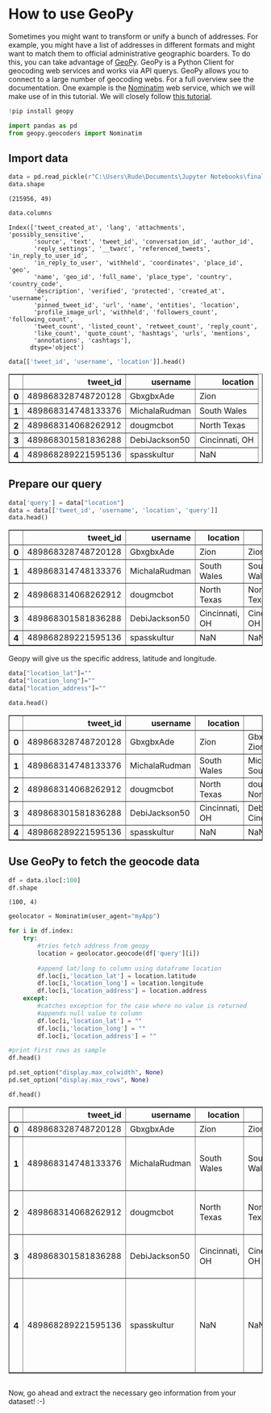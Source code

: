 # How to use GeoPy

Sometimes you might want to transform or unify a bunch of addresses. For example, you might have a list of addresses in different formats and might want to match them to official administrative geographic boarders. To do this, you can take advantage of [GeoPy](https://geopy.readthedocs.io/en/stable/). GeoPy is a Python Client for geocoding web services and works via API querys. GeoPy allows you to connect to a large number of geocoding webs. For a full overview see the documentation. One example is the [Nominatim](https://nominatim.org/) web service, which we will make use of in this tutorial. We will closely follow [this tutorial](https://www.youtube.com/watch?v=gJMHbW3MK2w). 


```python
!pip install geopy
```


```python
import pandas as pd
from geopy.geocoders import Nominatim
```

## Import data 


```python
data = pd.read_pickle(r"C:\Users\Rude\Documents\Jupyter Notebooks\finaltweets_2014_P1_M7.pkl")
data.shape
```




    (215956, 49)




```python
data.columns
```




    Index(['tweet_created_at', 'lang', 'attachments', 'possibly_sensitive',
           'source', 'text', 'tweet_id', 'conversation_id', 'author_id',
           'reply_settings', '__twarc', 'referenced_tweets', 'in_reply_to_user_id',
           'in_reply_to_user', 'withheld', 'coordinates', 'place_id', 'geo',
           'name', 'geo_id', 'full_name', 'place_type', 'country', 'country_code',
           'description', 'verified', 'protected', 'created_at', 'username',
           'pinned_tweet_id', 'url', 'name', 'entities', 'location',
           'profile_image_url', 'withheld', 'followers_count', 'following_count',
           'tweet_count', 'listed_count', 'retweet_count', 'reply_count',
           'like_count', 'quote_count', 'hashtags', 'urls', 'mentions',
           'annotations', 'cashtags'],
          dtype='object')




```python
data[['tweet_id', 'username', 'location']].head()
```




<div>
<style scoped>
    .dataframe tbody tr th:only-of-type {
        vertical-align: middle;
    }

    .dataframe tbody tr th {
        vertical-align: top;
    }

    .dataframe thead th {
        text-align: right;
    }
</style>
<table border="1" class="dataframe">
  <thead>
    <tr style="text-align: right;">
      <th></th>
      <th>tweet_id</th>
      <th>username</th>
      <th>location</th>
    </tr>
  </thead>
  <tbody>
    <tr>
      <th>0</th>
      <td>489868328748720128</td>
      <td>GbxgbxAde</td>
      <td>Zion</td>
    </tr>
    <tr>
      <th>1</th>
      <td>489868314748133376</td>
      <td>MichalaRudman</td>
      <td>South Wales</td>
    </tr>
    <tr>
      <th>2</th>
      <td>489868314068262912</td>
      <td>dougmcbot</td>
      <td>North Texas</td>
    </tr>
    <tr>
      <th>3</th>
      <td>489868301581836288</td>
      <td>DebiJackson50</td>
      <td>Cincinnati, OH</td>
    </tr>
    <tr>
      <th>4</th>
      <td>489868289221595136</td>
      <td>spasskultur</td>
      <td>NaN</td>
    </tr>
  </tbody>
</table>
</div>



## Prepare our query 


```python
data['query'] = data["location"]
data = data[['tweet_id', 'username', 'location', 'query']]
data.head()
```




<div>
<style scoped>
    .dataframe tbody tr th:only-of-type {
        vertical-align: middle;
    }

    .dataframe tbody tr th {
        vertical-align: top;
    }

    .dataframe thead th {
        text-align: right;
    }
</style>
<table border="1" class="dataframe">
  <thead>
    <tr style="text-align: right;">
      <th></th>
      <th>tweet_id</th>
      <th>username</th>
      <th>location</th>
      <th>query</th>
    </tr>
  </thead>
  <tbody>
    <tr>
      <th>0</th>
      <td>489868328748720128</td>
      <td>GbxgbxAde</td>
      <td>Zion</td>
      <td>Zion</td>
    </tr>
    <tr>
      <th>1</th>
      <td>489868314748133376</td>
      <td>MichalaRudman</td>
      <td>South Wales</td>
      <td>South Wales</td>
    </tr>
    <tr>
      <th>2</th>
      <td>489868314068262912</td>
      <td>dougmcbot</td>
      <td>North Texas</td>
      <td>North Texas</td>
    </tr>
    <tr>
      <th>3</th>
      <td>489868301581836288</td>
      <td>DebiJackson50</td>
      <td>Cincinnati, OH</td>
      <td>Cincinnati, OH</td>
    </tr>
    <tr>
      <th>4</th>
      <td>489868289221595136</td>
      <td>spasskultur</td>
      <td>NaN</td>
      <td>NaN</td>
    </tr>
  </tbody>
</table>
</div>



Geopy will give us the specific address, latitude and longitude. 


```python
data["location_lat"]=""
data["location_long"]=""
data["location_address"]=""
```


```python
data.head()
```




<div>
<style scoped>
    .dataframe tbody tr th:only-of-type {
        vertical-align: middle;
    }

    .dataframe tbody tr th {
        vertical-align: top;
    }

    .dataframe thead th {
        text-align: right;
    }
</style>
<table border="1" class="dataframe">
  <thead>
    <tr style="text-align: right;">
      <th></th>
      <th>tweet_id</th>
      <th>username</th>
      <th>location</th>
      <th>query</th>
      <th>location_lat</th>
      <th>location_long</th>
      <th>location_address</th>
    </tr>
  </thead>
  <tbody>
    <tr>
      <th>0</th>
      <td>489868328748720128</td>
      <td>GbxgbxAde</td>
      <td>Zion</td>
      <td>GbxgbxAde Zion</td>
      <td></td>
      <td></td>
      <td></td>
    </tr>
    <tr>
      <th>1</th>
      <td>489868314748133376</td>
      <td>MichalaRudman</td>
      <td>South Wales</td>
      <td>MichalaRudman South Wales</td>
      <td></td>
      <td></td>
      <td></td>
    </tr>
    <tr>
      <th>2</th>
      <td>489868314068262912</td>
      <td>dougmcbot</td>
      <td>North Texas</td>
      <td>dougmcbot North Texas</td>
      <td></td>
      <td></td>
      <td></td>
    </tr>
    <tr>
      <th>3</th>
      <td>489868301581836288</td>
      <td>DebiJackson50</td>
      <td>Cincinnati, OH</td>
      <td>DebiJackson50 Cincinnati, OH</td>
      <td></td>
      <td></td>
      <td></td>
    </tr>
    <tr>
      <th>4</th>
      <td>489868289221595136</td>
      <td>spasskultur</td>
      <td>NaN</td>
      <td>NaN</td>
      <td></td>
      <td></td>
      <td></td>
    </tr>
  </tbody>
</table>
</div>



## Use GeoPy to fetch the geocode data 


```python
df = data.iloc[:100]
df.shape
```




    (100, 4)




```python
geolocator = Nominatim(user_agent="myApp")

for i in df.index:
    try:
        #tries fetch address from geopy
        location = geolocator.geocode(df['query'][i])
        
        #append lat/long to column using dataframe location
        df.loc[i,'location_lat'] = location.latitude
        df.loc[i,'location_long'] = location.longitude
        df.loc[i,'location_address'] = location.address
    except:
        #catches exception for the case where no value is returned
        #appends null value to column
        df.loc[i,'location_lat'] = ""
        df.loc[i,'location_long'] = ""
        df.loc[i,'location_address'] = ""

#print first rows as sample
df.head()
```


```python
pd.set_option("display.max_colwidth", None)
pd.set_option("display.max_rows", None)
```


```python
df.head()
```




<div>
<style scoped>
    .dataframe tbody tr th:only-of-type {
        vertical-align: middle;
    }

    .dataframe tbody tr th {
        vertical-align: top;
    }

    .dataframe thead th {
        text-align: right;
    }
</style>
<table border="1" class="dataframe">
  <thead>
    <tr style="text-align: right;">
      <th></th>
      <th>tweet_id</th>
      <th>username</th>
      <th>location</th>
      <th>query</th>
      <th>location_lat</th>
      <th>location_long</th>
      <th>location_address</th>
    </tr>
  </thead>
  <tbody>
    <tr>
      <th>0</th>
      <td>489868328748720128</td>
      <td>GbxgbxAde</td>
      <td>Zion</td>
      <td>Zion</td>
      <td></td>
      <td></td>
      <td></td>
    </tr>
    <tr>
      <th>1</th>
      <td>489868314748133376</td>
      <td>MichalaRudman</td>
      <td>South Wales</td>
      <td>South Wales</td>
      <td>42.708949</td>
      <td>-78.57808</td>
      <td>South Wales, Town of Wales, Erie County, New York, 14139, United States</td>
    </tr>
    <tr>
      <th>2</th>
      <td>489868314068262912</td>
      <td>dougmcbot</td>
      <td>North Texas</td>
      <td>North Texas</td>
      <td>36.197937</td>
      <td>-76.009923</td>
      <td>Texas, Camden County, North Carolina, 2, United States</td>
    </tr>
    <tr>
      <th>3</th>
      <td>489868301581836288</td>
      <td>DebiJackson50</td>
      <td>Cincinnati, OH</td>
      <td>Cincinnati, OH</td>
      <td>39.101454</td>
      <td>-84.51246</td>
      <td>Cincinnati, Hamilton County, Ohio, United States</td>
    </tr>
    <tr>
      <th>4</th>
      <td>489868289221595136</td>
      <td>spasskultur</td>
      <td>NaN</td>
      <td>NaN</td>
      <td>46.314475</td>
      <td>11.048029</td>
      <td>Nanno, Ville d'Anaunia, Comunità della Val di Non, Provincia di Trento, Trentino-Alto Adige/Südtirol, 38012, Italia</td>
    </tr>
  </tbody>
</table>
</div>




```python

```

Now, go ahead and extract the necessary geo information from your dataset! :-)

